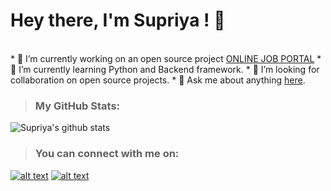 # Hey there, I'm Supriya ! 👋

<br>
* 🔭 I’m currently working on an open source project <a href="https://github.com/supriyasinhaa/ONLINE-JOB-PORTAL">ONLINE JOB PORTAL</a>
* 🌱 I’m currently learning Python and Backend framework.
* 👯 I’m looking for collaboration on open source projects.
* 💬 Ask me about anything <a href="https://www.linkedin.com/in/supriyasinhaa">here</a>.
<br>

>### My GitHub Stats:
![Supriya's github stats](https://github-readme-stats.vercel.app/api?username=supriyasinhaa&show_icons=true&theme=radical)
<br>

>### You can connect with me on:
<!--<img src = "https://img.shields.io/badge/facebook-%231877F2.svg?&style=for-the-badge&logo=facebook&logoColor=white">--->
<!--<a href= "https://www.facebook.com/supriyasinha26.03"><img src = "https://img.shields.io/badge/facebook-%231877F2.svg?&style=for-the-badge&logo=facebook&logoColor=white"></a>-->
<!--<a href="https://www.instagram.com/supriyasinhaa/"><img src = "https://img.shields.io/badge/instagram-%23E4405F.svg?&style=for-the-badge&logo=instagram&logoColor=white"></a>-->

[1.1]: http://i.imgur.com/tXSoThF.png
[2.1]: http://i.imgur.com/P3YfQoD.png

[1]: http://www.twitter.com/supriyasinhaa
[2]: http://www.facebook.com/supriyasinhaa

[![alt text][1.1]][1]
[![alt text][2.1]][2]
<br>
